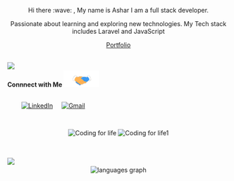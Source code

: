 <p align="center">Hi there  :wave: , My name is Ashar I am a full stack developer.</p>
<p align="center">Passionate about learning and exploring new technologies. My Tech stack includes Laravel and JavaScript </p>
</p>

<p align='center'><a  href='https://asharsal.github.io/portfolio/' target='_blank' >Portfolio</a> </p>

<br>


<img src="https://user-images.githubusercontent.com/73097560/115834477-dbab4500-a447-11eb-908a-139a6edaec5c.gif">

<div>
  <b> Connnect with Me </b><img src="https://github.com/0xAbdulKhalid/0xAbdulKhalid/raw/main/assets/mdImages/handshake.gif" width ="80">
</div>


<br/>

&nbsp; &nbsp; &nbsp; &nbsp; <a href="https://www.linkedin.com/in/ashar-saleem-94976a114/"><img width="105px" alt="LinkedIn" src="https://img.shields.io/badge/LinkedIn%20-%230077B5.svg?&style=flat&logo=linkedin&logoColor=white"/></a> &nbsp;&nbsp;&nbsp;
<a href="mailto:asharsaleem4@gmail.com"><img width="85px" alt="Gmail" src="https://img.shields.io/badge/Gmail-D14836?style=flat&logo=gmail&logoColor=white" /></a> &nbsp; &nbsp; 

</br>


<div>
  
<p align="center">
  <img width="48%" src="https://user-images.githubusercontent.com/30969762/96347558-ead9c080-10bb-11eb-9345-1746db015117.gif" alt="Coding for life" />
   <img width="48%" src="https://user-images.githubusercontent.com/30969762/96348179-545bce00-10c0-11eb-876a-17f1285ecb3a.gif" alt="Coding for life1" />
  </p>
  
<br>
<div align='left'>

<br>
<img src="https://user-images.githubusercontent.com/73097560/115834477-dbab4500-a447-11eb-908a-139a6edaec5c.gif">
<br>
<be>
<div align="center">
  <img src="https://github-readme-stats.vercel.app/api/top-langs?username=asharsal&locale=en&hide_title=false&layout=compact&card_width=320&langs_count=5&theme=dracula&hide_border=false" height="150" alt="languages graph"  />
</div>

<br>

